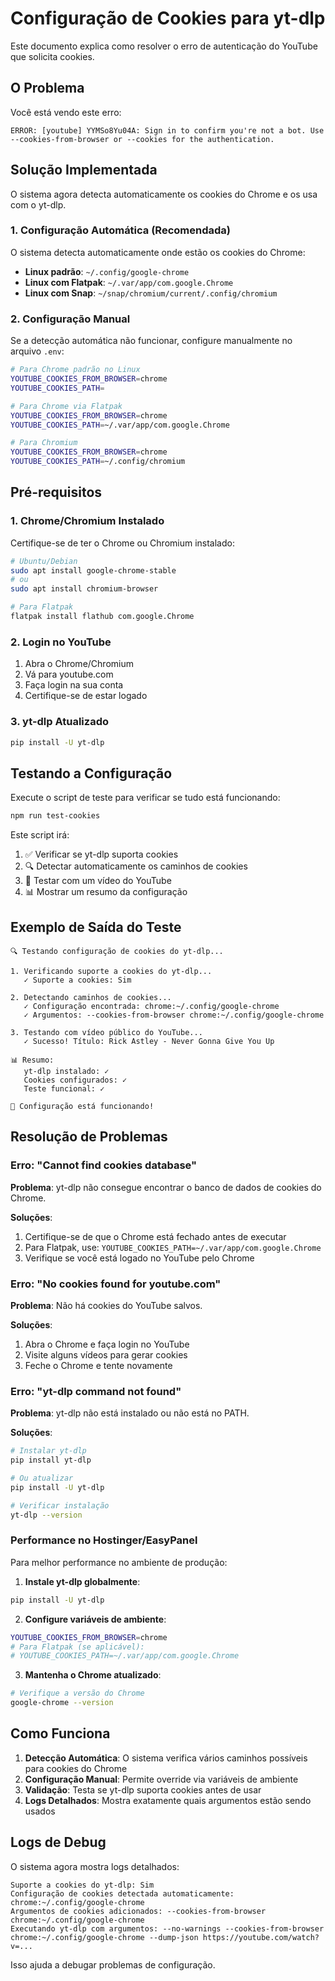 # Configuração de Cookies para yt-dlp

Este documento explica como resolver o erro de autenticação do YouTube que solicita cookies.

## O Problema

Você está vendo este erro:
```
ERROR: [youtube] YYMSo8Yu04A: Sign in to confirm you're not a bot. Use --cookies-from-browser or --cookies for the authentication.
```

## Solução Implementada

O sistema agora detecta automaticamente os cookies do Chrome e os usa com o yt-dlp.

### 1. Configuração Automática (Recomendada)

O sistema detecta automaticamente onde estão os cookies do Chrome:

- **Linux padrão**: `~/.config/google-chrome`
- **Linux com Flatpak**: `~/.var/app/com.google.Chrome`
- **Linux com Snap**: `~/snap/chromium/current/.config/chromium`

### 2. Configuração Manual

Se a detecção automática não funcionar, configure manualmente no arquivo `.env`:

```bash
# Para Chrome padrão no Linux
YOUTUBE_COOKIES_FROM_BROWSER=chrome
YOUTUBE_COOKIES_PATH=

# Para Chrome via Flatpak
YOUTUBE_COOKIES_FROM_BROWSER=chrome
YOUTUBE_COOKIES_PATH=~/.var/app/com.google.Chrome

# Para Chromium
YOUTUBE_COOKIES_FROM_BROWSER=chrome
YOUTUBE_COOKIES_PATH=~/.config/chromium
```

## Pré-requisitos

### 1. Chrome/Chromium Instalado

Certifique-se de ter o Chrome ou Chromium instalado:

```bash
# Ubuntu/Debian
sudo apt install google-chrome-stable
# ou
sudo apt install chromium-browser

# Para Flatpak
flatpak install flathub com.google.Chrome
```

### 2. Login no YouTube

1. Abra o Chrome/Chromium
2. Vá para youtube.com
3. Faça login na sua conta
4. Certifique-se de estar logado

### 3. yt-dlp Atualizado

```bash
pip install -U yt-dlp
```

## Testando a Configuração

Execute o script de teste para verificar se tudo está funcionando:

```bash
npm run test-cookies
```

Este script irá:
1. ✅ Verificar se yt-dlp suporta cookies
2. 🔍 Detectar automaticamente os caminhos de cookies
3. 🧪 Testar com um vídeo do YouTube
4. 📊 Mostrar um resumo da configuração

## Exemplo de Saída do Teste

```
🔍 Testando configuração de cookies do yt-dlp...

1. Verificando suporte a cookies do yt-dlp...
   ✓ Suporte a cookies: Sim

2. Detectando caminhos de cookies...
   ✓ Configuração encontrada: chrome:~/.config/google-chrome
   ✓ Argumentos: --cookies-from-browser chrome:~/.config/google-chrome

3. Testando com vídeo público do YouTube...
   ✓ Sucesso! Título: Rick Astley - Never Gonna Give You Up

📊 Resumo:
   yt-dlp instalado: ✓
   Cookies configurados: ✓
   Teste funcional: ✓

🎉 Configuração está funcionando!
```

## Resolução de Problemas

### Erro: "Cannot find cookies database"

**Problema**: yt-dlp não consegue encontrar o banco de dados de cookies do Chrome.

**Soluções**:
1. Certifique-se de que o Chrome está fechado antes de executar
2. Para Flatpak, use: `YOUTUBE_COOKIES_PATH=~/.var/app/com.google.Chrome`
3. Verifique se você está logado no YouTube pelo Chrome

### Erro: "No cookies found for youtube.com"

**Problema**: Não há cookies do YouTube salvos.

**Soluções**:
1. Abra o Chrome e faça login no YouTube
2. Visite alguns vídeos para gerar cookies
3. Feche o Chrome e tente novamente

### Erro: "yt-dlp command not found"

**Problema**: yt-dlp não está instalado ou não está no PATH.

**Soluções**:
```bash
# Instalar yt-dlp
pip install yt-dlp

# Ou atualizar
pip install -U yt-dlp

# Verificar instalação
yt-dlp --version
```

### Performance no Hostinger/EasyPanel

Para melhor performance no ambiente de produção:

1. **Instale yt-dlp globalmente**:
```bash
pip install -U yt-dlp
```

2. **Configure variáveis de ambiente**:
```bash
YOUTUBE_COOKIES_FROM_BROWSER=chrome
# Para Flatpak (se aplicável):
# YOUTUBE_COOKIES_PATH=~/.var/app/com.google.Chrome
```

3. **Mantenha o Chrome atualizado**:
```bash
# Verifique a versão do Chrome
google-chrome --version
```

## Como Funciona

1. **Detecção Automática**: O sistema verifica vários caminhos possíveis para cookies do Chrome
2. **Configuração Manual**: Permite override via variáveis de ambiente
3. **Validação**: Testa se yt-dlp suporta cookies antes de usar
4. **Logs Detalhados**: Mostra exatamente quais argumentos estão sendo usados

## Logs de Debug

O sistema agora mostra logs detalhados:

```
Suporte a cookies do yt-dlp: Sim
Configuração de cookies detectada automaticamente: chrome:~/.config/google-chrome
Argumentos de cookies adicionados: --cookies-from-browser chrome:~/.config/google-chrome
Executando yt-dlp com argumentos: --no-warnings --cookies-from-browser chrome:~/.config/google-chrome --dump-json https://youtube.com/watch?v=...
```

Isso ajuda a debugar problemas de configuração.
